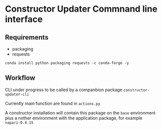 # Constructor Updater Commnand line interface

## Requirements

- packaging
- requests

`conda install python packaging requests -c conda-forge -y`

## Workflow

CLI under progress to be called by a companbion package `constructor-updater-cli`

Currently main function are found in `actions.py`

A constructor installation will contain this package on the `base` environment plus a nother environment
with the application package, for example `napari-0.4.15`
